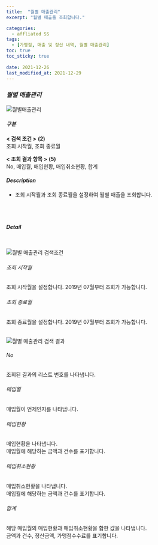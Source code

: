 ```yaml
---
title:  "월별 매출관리"
excerpt: "월별 매출을 조회합니다."

categories:
  - affliated SS
tags:
  - [가맹점, 매출 및 정산 내역, 월별 매출관리]
toc: true
toc_sticky: true
 
date: 2021-12-26
last_modified_at: 2021-12-29
---
```

### *월별 매출관리*
![월별매출관리](https://user-images.githubusercontent.com/95394003/147638704-7287716b-6d84-42c0-a54e-09fef09f3c6b.jpeg)

#### *구분* <br>
**< 검색 조건 >** **(2)**
<br>조회 시작월, 조회 종료월

**< 조회 결과 항목 >** **(5)**
<br>No, 매입월, 매입현황, 매입취소현황, 합계

#### *Description*
- 조회 시작월과 조회 종료월을 설정하여 월별 매출을 조회합니다.
<br>
<br>

#### *Detail*
<br>

![월별 매출관리 검색조건](https://user-images.githubusercontent.com/95394003/147638711-e149961a-ca8a-4d95-bb1a-eeff3724b056.jpeg)
###### 조회 시작월
조회 시작월을 설정합니다. 2019년 07월부터 조회가 가능합니다.

###### 조회 종료월
조회 종료월을 설정합니다. 2019년 07월부터 조회가 가능합니다.
<br>
<br>

![월별 매출관리 검색 결과](https://user-images.githubusercontent.com/95394003/147638721-1d5f5d65-58b1-4193-a43c-28934be4b0ba.jpeg)
###### No
조회된 결과의 리스트 번호를 나타냅니다.

###### 매입월
매입월이 언제인지를 나타냅니다.

###### 매입현황
매입현황을 나타냅니다.<br>
매입월에 해당하는 금액과 건수를 표기합니다.

###### 매입취소현황
매입취소현황을 나타냅니다.<br>
매입월에 해당하는 금액과 건수를 표기합니다.

###### 합계
해당 매입월의 매입현황과 매입취소현황을 합한 값을 나타냅니다.<br>
금액과 건수, 정산금액, 가맹점수수료를 표기합니다.